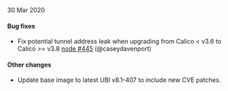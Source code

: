 30 Mar 2020

#### Bug fixes

 - Fix potential tunnel address leak when upgrading from Calico < v3.6 to Calico  >= v3.8 [node #445](https://github.com/projectcalico/node/pull/445) (@caseydavenport)

#### Other changes

 - Update base image to latest UBI v8.1-407 to include new CVE patches.

